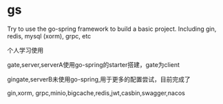 # gs
<p>Try to use the go-spring framework to build a basic project. Including gin, redis, mysql (xorm), grpc, etc</p>
<p>个人学习使用</p>
<p>gate,server,serverA使用go-spring的starter搭建，gate为client</p>
<p>gingate,serverB未使用go-spring,用于更多的配置尝试，目前完成了</p>
<p>gin,xorm, grpc,minio,bigcache,redis,jwt,casbin,swagger,nacos</p>
